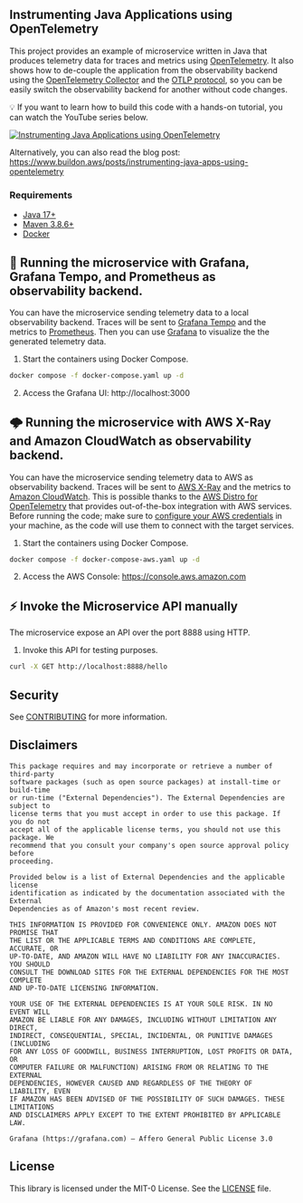 ## Instrumenting Java Applications using OpenTelemetry

This project provides an example of microservice written in Java that produces telemetry data for traces and metrics using [OpenTelemetry](https://opentelemetry.io). It also shows how to de-couple the application from the observability backend using the [OpenTelemetry Collector](https://opentelemetry.io/docs/collector) and the [OTLP protocol](https://opentelemetry.io/docs/reference/specification/protocol), so you can be easily switch the observability backend for another without code changes.

💡 If you want to learn how to build this code with a hands-on tutorial, you can watch the YouTube series below.

[![Instrumenting Java Applications using OpenTelemetry](images/youtube.png)](https://www.youtube.com/watch?v=XvmicNH_4lc&list=PLDqi6CuDzubz5viRapQ049TjJMOCCu9MJ&index=1)

Alternatively, you can also read the blog post: https://www.buildon.aws/posts/instrumenting-java-apps-using-opentelemetry

### Requirements

* [Java 17+](https://openjdk.org/install)
* [Maven 3.8.6+](https://maven.apache.org/download.cgi)
* [Docker](https://www.docker.com/get-started)

## 🏢 Running the microservice with Grafana, Grafana Tempo, and Prometheus as observability backend.

You can have the microservice sending telemetry data to a local observability backend. Traces will be sent to [Grafana Tempo](https://grafana.com/traces) and the metrics to [Prometheus](https://prometheus.io). Then you can use [Grafana](https://grafana.com/grafana) to visualize the the generated telemetry data.

1. Start the containers using Docker Compose.

```bash
docker compose -f docker-compose.yaml up -d
```

2. Access the Grafana UI: http://localhost:3000

## 🌩 Running the microservice with AWS X-Ray and Amazon CloudWatch as observability backend.

You can have the microservice sending telemetry data to AWS as observability backend. Traces will be sent to [AWS X-Ray](https://aws.amazon.com/xray) and the metrics to [Amazon CloudWatch](https://aws.amazon.com/cloudwatch). This is possible thanks to the [AWS Distro for OpenTelemetry](https://aws.amazon.com/otel) that provides out-of-the-box integration with AWS services. Before running the code; make sure to [configure your AWS credentials](https://docs.aws.amazon.com/cli/latest/userguide/cli-configure-quickstart.html) in your machine, as the code will use them to connect with the target services.

1. Start the containers using Docker Compose.

```bash
docker compose -f docker-compose-aws.yaml up -d
```

2. Access the AWS Console: https://console.aws.amazon.com

## ⚡️ Invoke the Microservice API manually

The microservice expose an API over the port 8888 using HTTP.

1. Invoke this API for testing purposes.

```bash
curl -X GET http://localhost:8888/hello
```

## Security

See [CONTRIBUTING](CONTRIBUTING.md#security-issue-notifications) for more information.

## Disclaimers

```text
This package requires and may incorporate or retrieve a number of third-party
software packages (such as open source packages) at install-time or build-time
or run-time ("External Dependencies"). The External Dependencies are subject to
license terms that you must accept in order to use this package. If you do not
accept all of the applicable license terms, you should not use this package. We
recommend that you consult your company's open source approval policy before
proceeding.

Provided below is a list of External Dependencies and the applicable license
identification as indicated by the documentation associated with the External
Dependencies as of Amazon's most recent review.

THIS INFORMATION IS PROVIDED FOR CONVENIENCE ONLY. AMAZON DOES NOT PROMISE THAT
THE LIST OR THE APPLICABLE TERMS AND CONDITIONS ARE COMPLETE, ACCURATE, OR
UP-TO-DATE, AND AMAZON WILL HAVE NO LIABILITY FOR ANY INACCURACIES. YOU SHOULD
CONSULT THE DOWNLOAD SITES FOR THE EXTERNAL DEPENDENCIES FOR THE MOST COMPLETE
AND UP-TO-DATE LICENSING INFORMATION.

YOUR USE OF THE EXTERNAL DEPENDENCIES IS AT YOUR SOLE RISK. IN NO EVENT WILL
AMAZON BE LIABLE FOR ANY DAMAGES, INCLUDING WITHOUT LIMITATION ANY DIRECT,
INDIRECT, CONSEQUENTIAL, SPECIAL, INCIDENTAL, OR PUNITIVE DAMAGES (INCLUDING
FOR ANY LOSS OF GOODWILL, BUSINESS INTERRUPTION, LOST PROFITS OR DATA, OR
COMPUTER FAILURE OR MALFUNCTION) ARISING FROM OR RELATING TO THE EXTERNAL
DEPENDENCIES, HOWEVER CAUSED AND REGARDLESS OF THE THEORY OF LIABILITY, EVEN
IF AMAZON HAS BEEN ADVISED OF THE POSSIBILITY OF SUCH DAMAGES. THESE LIMITATIONS
AND DISCLAIMERS APPLY EXCEPT TO THE EXTENT PROHIBITED BY APPLICABLE LAW.

Grafana (https://grafana.com) – Affero General Public License 3.0
```

## License

This library is licensed under the MIT-0 License. See the [LICENSE](./LICENSE) file.